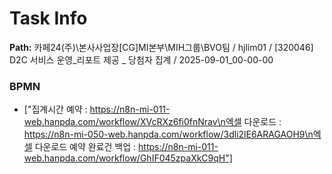 # Task Info

**Path:** 카페24(주)\본사사업장\[CG]MI본부\MIH그룹\BVO팀 / hjlim01 / [320046] D2C 서비스 운영_리포트 제공 _ 당첨자 집계 / 2025-09-01_00-00-00

### BPMN
- ["집계시간 예약 : https://n8n-mi-011-web.hanpda.com/workflow/XVcRXz6fi0fnNrav\n엑셀 다운로드 : https://n8n-mi-050-web.hanpda.com/workflow/3dli2lE6ARAGAOH9\n엑셀 다운로드 예약 완료건 백업 : https://n8n-mi-011-web.hanpda.com/workflow/GhIF045zpaXkC9qH"]

